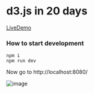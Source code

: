 # d3.js in 20 days
[LiveDemo](http://ecutdavid.github.io/D3In20Days/)

### How to start development
```
npm i
npm run dev
```
Now go to http://localhost:8080/

![image](https://cloud.githubusercontent.com/assets/10692276/13896932/1b583ea8-edda-11e5-93e2-fbb9347fc208.png)


